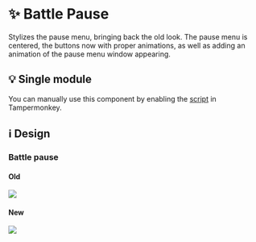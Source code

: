 # :sparkles: Battle Pause

Stylizes the pause menu, bringing back the old look. The pause menu is centered, the buttons now with proper animations, as well as adding an animation of the pause menu window appearing.

## :bulb: Single module

You can manually use this component by enabling the [script](https://github.com/OrakomoRi/Severitium/blob/main/src/Battle/BattlePause/BattlePause.user.js?raw=true) in Tampermonkey.

## :information_source: Design

### Battle pause

#### Old

![](/images/battle/old/battlepause.gif)

#### New

![](/images/battle/new/battlepause.gif)
